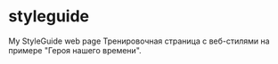 # styleguide
My StyleGuide  web page
Тренировочная страница с веб-стилями на примере "Героя нашего времени".
